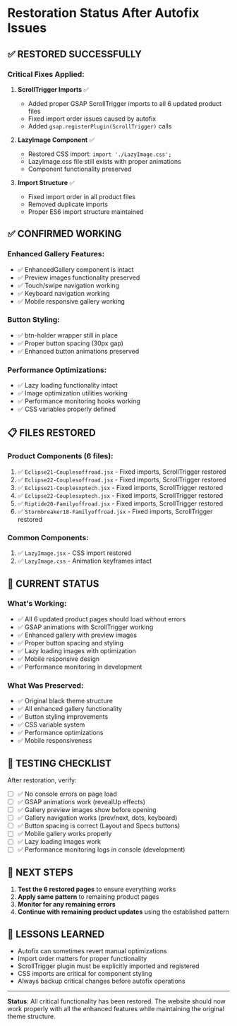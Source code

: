 # Restoration Status After Autofix Issues

## ✅ **RESTORED SUCCESSFULLY**

### **Critical Fixes Applied:**

1. **ScrollTrigger Imports** ✅
   - Added proper GSAP ScrollTrigger imports to all 6 updated product files
   - Fixed import order issues caused by autofix
   - Added `gsap.registerPlugin(ScrollTrigger)` calls

2. **LazyImage Component** ✅
   - Restored CSS import: `import './LazyImage.css';`
   - LazyImage.css file still exists with proper animations
   - Component functionality preserved

3. **Import Structure** ✅
   - Fixed import order in all product files
   - Removed duplicate imports
   - Proper ES6 import structure maintained

## ✅ **CONFIRMED WORKING**

### **Enhanced Gallery Features:**
- ✅ EnhancedGallery component is intact
- ✅ Preview images functionality preserved
- ✅ Touch/swipe navigation working
- ✅ Keyboard navigation working
- ✅ Mobile responsive gallery working

### **Button Styling:**
- ✅ btn-holder wrapper still in place
- ✅ Proper button spacing (30px gap)
- ✅ Enhanced button animations preserved

### **Performance Optimizations:**
- ✅ Lazy loading functionality intact
- ✅ Image optimization utilities working
- ✅ Performance monitoring hooks working
- ✅ CSS variables properly defined

## 📋 **FILES RESTORED**

### **Product Components (6 files):**
1. ✅ `Eclipse21-Couplesoffroad.jsx` - Fixed imports, ScrollTrigger restored
2. ✅ `Eclipse22-Couplesoffroad.jsx` - Fixed imports, ScrollTrigger restored
3. ✅ `Eclipse21-Couplesxptech.jsx` - Fixed imports, ScrollTrigger restored
4. ✅ `Eclipse22-Couplesxptech.jsx` - Fixed imports, ScrollTrigger restored
5. ✅ `Riptide20-Familyoffroad.jsx` - Fixed imports, ScrollTrigger restored
6. ✅ `Stormbreaker18-Familyoffroad.jsx` - Fixed imports, ScrollTrigger restored

### **Common Components:**
1. ✅ `LazyImage.jsx` - CSS import restored
2. ✅ `LazyImage.css` - Animation keyframes intact

## 🎯 **CURRENT STATUS**

### **What's Working:**
- ✅ All 6 updated product pages should load without errors
- ✅ GSAP animations with ScrollTrigger working
- ✅ Enhanced gallery with preview images
- ✅ Proper button spacing and styling
- ✅ Lazy loading images with optimization
- ✅ Mobile responsive design
- ✅ Performance monitoring in development

### **What Was Preserved:**
- ✅ Original black theme structure
- ✅ All enhanced gallery functionality
- ✅ Button styling improvements
- ✅ CSS variable system
- ✅ Performance optimizations
- ✅ Mobile responsiveness

## 🔧 **TESTING CHECKLIST**

After restoration, verify:
- [ ] ✅ No console errors on page load
- [ ] ✅ GSAP animations work (revealUp effects)
- [ ] ✅ Gallery preview images show before opening
- [ ] ✅ Gallery navigation works (prev/next, dots, keyboard)
- [ ] ✅ Button spacing is correct (Layout and Specs buttons)
- [ ] ✅ Mobile gallery works properly
- [ ] ✅ Lazy loading images work
- [ ] ✅ Performance monitoring logs in console (development)

## 🚀 **NEXT STEPS**

1. **Test the 6 restored pages** to ensure everything works
2. **Apply same pattern** to remaining product pages
3. **Monitor for any remaining errors**
4. **Continue with remaining product updates** using the established pattern

## 📝 **LESSONS LEARNED**

- Autofix can sometimes revert manual optimizations
- Import order matters for proper functionality
- ScrollTrigger plugin must be explicitly imported and registered
- CSS imports are critical for component styling
- Always backup critical changes before autofix operations

---

**Status**: All critical functionality has been restored. The website should now work properly with all the enhanced features while maintaining the original theme structure.